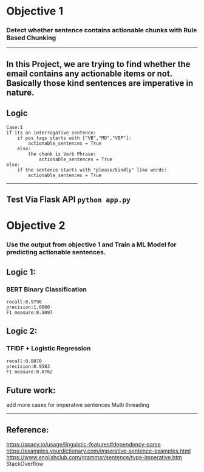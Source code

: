 # Objective 1
### Detect whether sentence contains actionable chunks with Rule Based Chunking
---------------------------------------------------------------------------

In this Project, we are trying to find whether the email contains any actionable items or not.
Basically those kind sentences are imperative in nature.
---------------------------------------------------------------------------
## Logic

```
Case:1
if its an interrogative sentence:
	if pos_tags starts with ["VB","MD","VBP"]:
		actionable_sentences = True
	else:
		the chunk is Verb Phrase:
			actionable_sentences = True
else:
	if the sentence starts with "please/kindly" like words:
		actionable_sentences = True

```

---------------------------------------------------------------------------
Test Via Flask API
```python app.py```
---------------------------------------------------------------------------

# Objective 2
### Use the output from objective 1 and Train a ML Model for predicting actionable sentences.

## Logic 1:
### BERT Binary Classification 
```
recall:0.9796
precision:1.0000
F1 measure:0.9897
```

## Logic 2:
### TFIDF + Logistic Regression
```
recall:0.8070
precision:0.9583
F1 measure:0.8762
```

## Future work:
add more cases for imperative sentences
Multi threading

---------------------------------------------------------------------------

## Reference:
https://spacy.io/usage/linguistic-features#dependency-parse
https://examples.yourdictionary.com/imperative-sentence-examples.html
https://www.englishclub.com/grammar/sentence/type-imperative.htm
StackOverflow